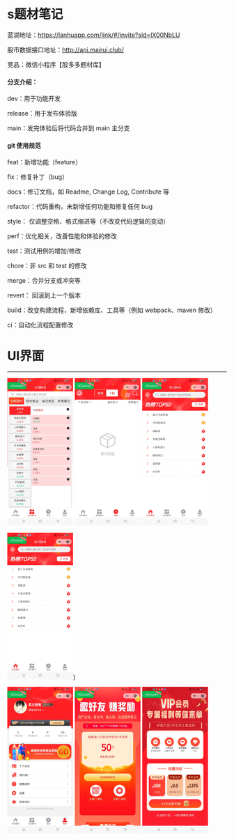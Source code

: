 # s题材笔记

蓝湖地址：https://lanhuapp.com/link/#/invite?sid=lX00NbLU

股市数据接口地址：http://api.mairui.club/

竞品：微信小程序【股多多题材库】

#### 分支介绍：

dev：用于功能开发

release：用于发布体验版

main：发完体验后将代码合并到 main 主分支

#### git 使用规范

feat：新增功能（feature）

fix：修复补丁（bug）

docs：修订文档，如 Readme, Change Log, Contribute 等

refactor：代码重构，未新增任何功能和修复任何 bug

style： 仅调整空格、格式缩进等（不改变代码逻辑的变动）

perf：优化相关，改善性能和体验的修改

test：测试用例的增加/修改

chore：非 src 和 test 的修改

merge：合并分支或冲突等

revert： 回滚到上一个版本

build：改变构建流程，新增依赖库、工具等（例如 webpack、maven 修改）

ci：自动化流程配置修改

# UI界面

------





<img src="./img/1.jpg" style="width: 30%;">



<img src="./img/2.jpg" style="width: 30%;">



<img src="./img/3.jpg" style="width: 30%;">

<img src="./img/4.jpg" style="width: 30%;">)

<img src="./img/5.jpg" style="width: 30%;">

<img src="./img/6.jpg" style="width: 30%;">

<img src="./img/7.jpg" style="width: 30%;">

